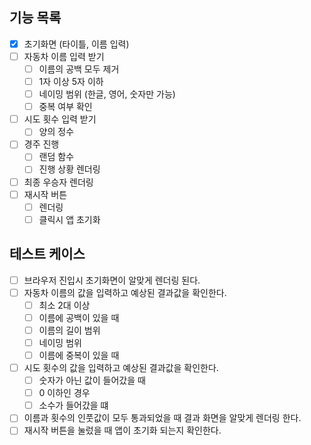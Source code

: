 ## 기능 목록

- [X] 초기화면 (타이틀, 이름 입력)
- [ ] 자동차 이름 입력 받기
  - [ ] 이름의 공백 모두 제거
  - [ ] 1자 이상 5자 이하 
  - [ ] 네이밍 범위 (한글, 영어, 숫자만 가능) 
  - [ ] 중복 여부 확인
- [ ] 시도 횟수 입력 받기
  - [ ] 양의 정수
- [ ] 경주 진행
  - [ ] 랜덤 함수 
  - [ ] 진행 상황 렌더링
- [ ] 최종 우승자 렌더링
- [ ] 재시작 버튼
  - [ ] 렌더링
  - [ ] 클릭시 앱 초기화  

## 테스트 케이스

- [ ] 브라우저 진입시 초기화면이 알맞게 렌더링 된다.
- [ ] 자동차 이름의 값을 입력하고 예상된 결과값을 확인한다.
  - [ ] 최소 2대 이상
  - [ ] 이름에 공백이 있을 때
  - [ ] 이름의 길이 범위
  - [ ] 네이밍 범위
  - [ ] 이름에 중복이 있을 때
- [ ] 시도 횟수의 값을 입력하고 예상된 결과값을 확인한다.
  - [ ] 숫자가 아닌 값이 들어갔을 때
  - [ ] 0 이하인 경우
  - [ ] 소수가 들어갔을 떄
- [ ] 이름과 횟수의 인풋값이 모두 통과되었을 때 결과 화면을 알맞게 렌더링 한다.
- [ ] 재시작 버튼을 눌렀을 때 앱이 초기화 되는지 확인한다.